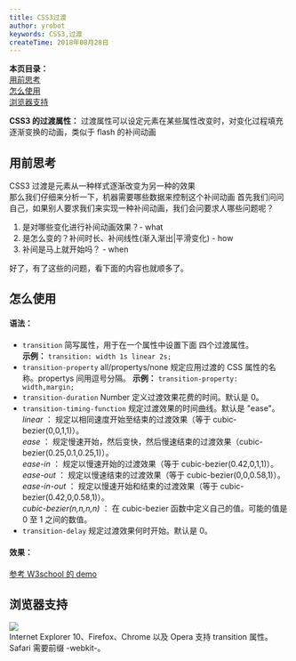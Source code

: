 ```yaml
---
title: CSS3过渡
author: yrobot
keywords: CSS3,过渡
createTime: 2018年08月28日
---
```


**本页目录：**  
[用前思考](#id1)  
[怎么使用](#id2)  
[浏览器支持](#id3)

**CSS3 的过渡属性：** 过渡属性可以设定元素在某些属性改变时，对变化过程填充逐渐变换的动画，类似于 flash 的补间动画

## 用前思考

CSS3 过渡是元素从一种样式逐渐改变为另一种的效果  
那么我们仔细来分析一下，机器需要哪些数据来控制这个补间动画
首先我们问问自己，如果别人要求我们来实现一种补间动画，我们会问要求人哪些问题呢？

1. 是对哪些变化进行补间动画效果？- what
2. 是怎么变的？补间时长、补间线性(渐入渐出|平滑变化) - how
3. 补间是马上就开始吗？ - when

好了，有了这些的问题，看下面的内容也就顺多了。

## 怎么使用

#### **语法：**

- `transition` 简写属性，用于在一个属性中设置下面 四个过渡属性。  
   **示例：** `transition: width 1s linear 2s;`
- `transition-property` all/propertys/none 规定应用过渡的 CSS 属性的名称。propertys 间用逗号分隔。
  **示例：** `transition-property: width,margin;`
- `transition-duration` Number 定义过渡效果花费的时间。默认是 0。
- `transition-timing-function` 规定过渡效果的时间曲线。默认是 "ease"。  
  _linear_ ： 规定以相同速度开始至结束的过渡效果（等于 cubic-bezier(0,0,1,1)）。  
  _ease_ ： 规定慢速开始，然后变快，然后慢速结束的过渡效果（cubic-bezier(0.25,0.1,0.25,1)）。  
  _ease-in_ ： 规定以慢速开始的过渡效果（等于 cubic-bezier(0.42,0,1,1)）。  
  _ease-out_ ： 规定以慢速结束的过渡效果（等于 cubic-bezier(0,0,0.58,1)）。  
  _ease-in-out_ ： 规定以慢速开始和结束的过渡效果（等于 cubic-bezier(0.42,0,0.58,1)）。  
  _cubic-bezier(n,n,n,n)_ ： 在 cubic-bezier 函数中定义自己的值。可能的值是 0 至 1 之间的数值。
- `transition-delay` 规定过渡效果何时开始。默认是 0。

#### **效果：**

[参考 W3school 的 demo](http://www.w3school.com.cn/tiy/t.asp?f=css3_transition1)

## 浏览器支持

![](https://ws1.sinaimg.cn/large/0069RVTdgy1fup7uarmc3j30u204sjsn.jpg)  
Internet Explorer 10、Firefox、Chrome 以及 Opera 支持 transition 属性。  
Safari 需要前缀 -webkit-。
